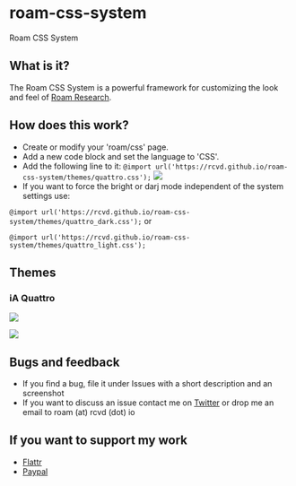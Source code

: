 # roam-css-system
Roam CSS System

## What is it?
The Roam CSS System is a powerful framework for customizing the look and feel of [Roam Research](https://roamresearch.com).

## How does this work?
- Create or modify your 'roam/css' page.
- Add a new code block and set the language to 'CSS'.
- Add the following line to it:
```@import url('https://rcvd.github.io/roam-css-system/themes/quattro.css');```
![](screenshots/light.png)
- If you want to force the bright or darj mode independent of the system settings use:
 
```@import url('https://rcvd.github.io/roam-css-system/themes/quattro_dark.css');```
or

```@import url('https://rcvd.github.io/roam-css-system/themes/quattro_light.css');```

## Themes
### iA Quattro
![](screenshots/quattro-light.png)

![](screenshots/quattro-dark.png)

## Bugs and feedback
- If you find a bug, file it under Issues with a short description and an screenshot
- If you want to discuss an issue contact me on [Twitter](https://twitter.com/rcvd_io) or drop me an email to roam (at) rcvd (dot) io

## If you want to support my work
- [Flattr](https://flattr.com/@rcvd)
- [Paypal](https://paypal.me/rcvd?locale.x=de_DE)
